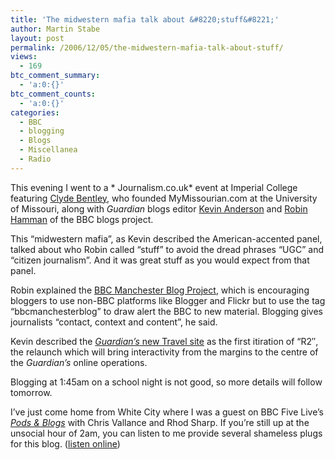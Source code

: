 ```yaml
---
title: 'The midwestern mafia talk about &#8220;stuff&#8221;'
author: Martin Stabe
layout: post
permalink: /2006/12/05/the-midwestern-mafia-talk-about-stuff/
views:
  - 169
btc_comment_summary:
  - 'a:0:{}'
btc_comment_counts:
  - 'a:0:{}'
categories:
  - BBC
  - blogging
  - Blogs
  - Miscellanea
  - Radio
---
```

This evening I went to a * Journalism.co.uk* event at Imperial College featuring [Clyde Bentley][1], who founded MyMissourian.com at the University of Missouri, along with *Guardian* blogs editor [Kevin Anderson][2] and [Robin Hamman][3] of the BBC blogs project.

This &#8220;midwestern mafia&#8221;, as Kevin described the American-accented panel, talked about who Robin called &#8220;stuff&#8221; to avoid the dread phrases &#8220;UGC&#8221; and &#8220;citizen journalism&#8221;. And it was great stuff as you would expect from that panel.

Robin explained the [BBC Manchester Blog Project][4], which is encouraging bloggers to use non-BBC platforms like Blogger and Flickr but to use the tag &#8220;bbcmanchesterblog&#8221; to draw alert the BBC to new material. Blogging gives journalists &#8220;contact, context and content&#8221;, he said.

Kevin described the [*Guardian&#8217;s* new Travel site][5] as the first itiration of &#8220;R2&#8243;, the relaunch which will bring interactivity from the margins to the centre of the *Guardian&#8217;s* online operations.

Blogging at 1:45am on a school night is not good, so more details will follow tomorrow.

I&#8217;ve just come home from White City where I was a guest on BBC Five Live&#8217;s *[Pods & Blogs][6]* with Chris Vallance and Rhod Sharp. If you&#8217;re still up at the unsocial hour of 2am, you can listen to me provide several shameless plugs for this blog. ([listen online][7])

 [1]: http://journalism.missouri.edu/faculty/clyde-bentley.html
 [2]: http://strange.corante.com/
 [3]: http://www.cybersoc.com/
 [4]: http://www.bbc.co.uk/blogs/manchester/bbc_manchester_blog_project/
 [5]: http://travel.guardian.co.uk/
 [6]: http://www.bbc.co.uk/blogs/podsandblogs/
 [7]: http://www.bbc.co.uk/radio/aod/fivelive_aod.shtml?fivelive/podsandblogs
